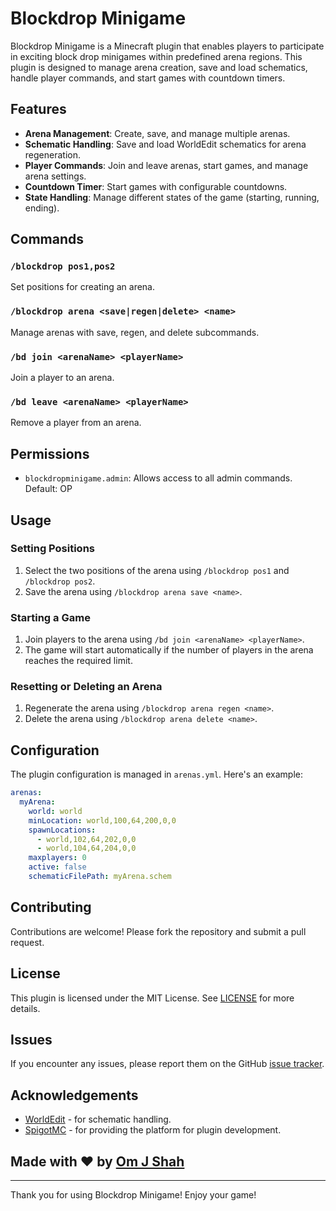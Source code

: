 # Blockdrop Minigame

Blockdrop Minigame is a Minecraft plugin that enables players to participate in
exciting block drop minigames within predefined arena regions.
This plugin is designed to manage arena creation, save and load schematics,
handle player commands, and start games with countdown timers.

## Features

- **Arena Management**: Create, save, and manage multiple arenas.
- **Schematic Handling**: Save and load WorldEdit schematics for arena regeneration.
- **Player Commands**: Join and leave arenas, start games, and manage arena settings.
- **Countdown Timer**: Start games with configurable countdowns.
- **State Handling**: Manage different states of the game (starting, running, ending).

## Commands

### `/blockdrop pos1,pos2`
Set positions for creating an arena.

### `/blockdrop arena <save|regen|delete> <name>`
Manage arenas with save, regen, and delete subcommands.

### `/bd join <arenaName> <playerName>`
Join a player to an arena.

### `/bd leave <arenaName> <playerName>`
Remove a player from an arena.

## Permissions

- `blockdropminigame.admin`: Allows access to all admin commands. Default: OP

## Usage

### Setting Positions
1. Select the two positions of the arena using `/blockdrop pos1` and `/blockdrop pos2`.
2. Save the arena using `/blockdrop arena save <name>`.

### Starting a Game
1. Join players to the arena using `/bd join <arenaName> <playerName>`.
2. The game will start automatically if the number of players in the arena reaches the required limit.

### Resetting or Deleting an Arena
1. Regenerate the arena using `/blockdrop arena regen <name>`.
2. Delete the arena using `/blockdrop arena delete <name>`.

## Configuration

The plugin configuration is managed in `arenas.yml`. Here's an example:

```yaml
arenas:
  myArena:
    world: world
    minLocation: world,100,64,200,0,0
    spawnLocations:
      - world,102,64,202,0,0
      - world,104,64,204,0,0
    maxplayers: 0
    active: false
    schematicFilePath: myArena.schem
```

## Contributing

Contributions are welcome! Please fork the repository and submit a pull request.

## License

This plugin is licensed under the MIT License. See [LICENSE](LICENSE) for more details.

## Issues

If you encounter any issues, please report them on the GitHub [issue tracker](https://github.com/OJASisLive/Blockdrop-Minigame/issues).

## Acknowledgements

- [WorldEdit](https://enginehub.org/worldedit/) - for schematic handling.
- [SpigotMC](https://www.spigotmc.org/) - for providing the platform for plugin development.

## Made with ♥ by [Om J Shah](https://github.com/OJASisLive)

---

Thank you for using Blockdrop Minigame! Enjoy your game!

